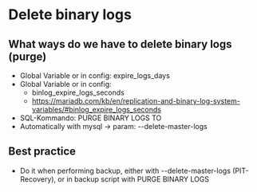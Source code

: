 # Delete binary logs 

## What ways do we have to delete binary logs (purge) 

  * Global Variable or in config: expire_logs_days
  * Global Variable or in config:
    * binlog_expire_logs_seconds 
    * https://mariadb.com/kb/en/replication-and-binary-log-system-variables/#binlog_expire_logs_seconds
  * SQL-Kommando: PURGE BINARY LOGS TO
  * Automatically with mysql -> param: --delete-master-logs

## Best practice 

  * Do it when performing backup, either with --delete-master-logs (PIT-Recovery), or in backup script with PURGE BINARY LOGS

